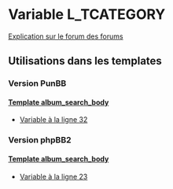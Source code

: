 # Variable L_TCATEGORY
[Explication sur le forum des forums](http://forum.forumactif.com/t294113-listing-des-variables#L_TCATEGORY)
## Utilisations dans les templates
### Version PunBB
#### [Template album_search_body](punbb/album_search_body.md)
* [Variable à la ligne 32](../punbb/album_search_body.tpl#L32)
### Version phpBB2
#### [Template album_search_body](subsilver/album_search_body.md)
* [Variable à la ligne 23](../subsilver/album_search_body.tpl#L23)